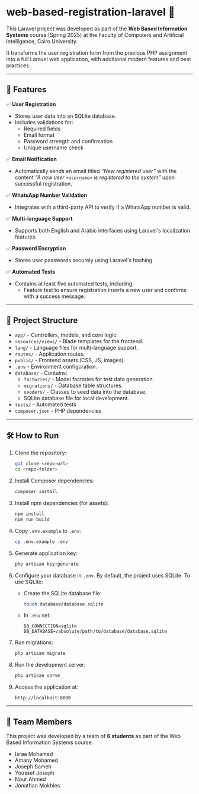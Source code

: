 # web-based-registration-laravel 📝

This Laravel project was developed as part of the **Web Based Information Systems** course (Spring 2025) at the Faculty of Computers and Artificial Intelligence, Cairo University.

It transforms the user registration form from the previous PHP assignment into a full Laravel web application, with additional modern features and best practices.

---

## 🌟 Features

✅ **User Registration**
- Stores user data into an SQLite database.
- Includes validations for:
  - Required fields
  - Email format
  - Password strength and confirmation
  - Unique username check

✅ **Email Notification**
- Automatically sends an email titled _“New registered user”_ with the content _“A new user `<username>` is registered to the system”_ upon successful registration.

✅ **WhatsApp Number Validation**
- Integrates with a third-party API to verify if a WhatsApp number is valid.

✅ **Multi-language Support**
- Supports both English and Arabic interfaces using Laravel's localization features.

✅ **Password Encryption**
- Stores user passwords securely using Laravel's hashing.

✅ **Automated Tests**
- Contains at least five automated tests, including:
  - Feature test to ensure registration inserts a new user and confirms with a success message.

---

## 📁 Project Structure

- `app/` - Controllers, models, and core logic.
- `resources/views/` - Blade templates for the frontend.
- `lang/` - Language files for multi-language support.
- `routes/` - Application routes.
- `public/` - Frontend assets (CSS, JS, images).
- `.env` - Environment configuration.
- `database/` - Contains:
    - `factories/` - Model factories for test data generation.
    - `migrations/` - Database table structures.
    - `seeders/` - Classes to seed data into the database.
    - SQLite database file for local development.
- `tests/` - Automated tests
- `composer.json` - PHP dependencies
---

## 🛠️ How to Run

1. Clone the repository:

    ```bash
    git clone <repo-url>
    cd <repo-folder>
    ```

2. Install Composer dependencies:

    ```bash
    composer install
    ```

3. Install npm dependencies (for assets):

    ```bash
    npm install
    npm run build
    ```

4. Copy `.env.example` to `.env`:

    ```bash
    cp .env.example .env
    ```

5. Generate application key:

    ```bash
    php artisan key:generate
    ```

6. Configure your database in `.env`. By default, the project uses SQLite. To use SQLite:

    - Create the SQLite database file:

        ```bash
        touch database/database.sqlite
        ```

    - In `.env` set:

        ```
        DB_CONNECTION=sqlite
        DB_DATABASE=/absolute/path/to/database/database.sqlite
        ```

7. Run migrations:

    ```bash
    php artisan migrate
    ```

8. Run the development server:

    ```bash
    php artisan serve
    ```

9. Access the application at:

    ```
    http://localhost:8000
    ```
---
## 👥 Team Members

This project was developed by a team of **6 students** as part of the Web Based Information Systems course.

- Israa Mohamed
- Amany Mohamed
- Joseph Sameh
- Youssef Joseph
- Nour Ahmed
- Jonathan Mokhles
